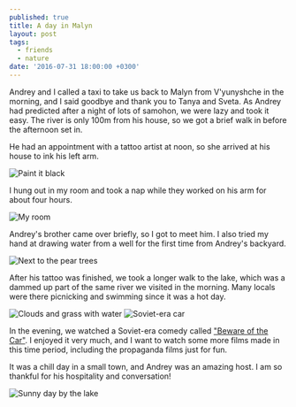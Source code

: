 ```yaml
---
published: true
title: A day in Malyn
layout: post
tags:
  - friends
  - nature
date: '2016-07-31 18:00:00 +0300'
---
```

Andrey and I called a taxi to take us back to Malyn from V'yunyshche in the morning, and I said goodbye and thank you to Tanya and Sveta. As Andrey had predicted after a night of lots of samohon, we were lazy and took it easy. The river is only 100m from his house, so we got a brief walk in before the afternoon set in.

<!--more-->

He had an appointment with a tattoo artist at noon, so she arrived at his house to ink his left arm.

![Paint it black]({{site.baseurl}}/images/2016/07/31/a-day-in-malyn/andrey-tattoo.jpeg)

I hung out in my room and took a nap while they worked on his arm for about four hours.

![My room]({{site.baseurl}}/images/2016/07/31/a-day-in-malyn/room.jpeg)

Andrey's brother came over briefly, so I got to meet him. I also tried my hand at drawing water from a well for the first time from Andrey's backyard.

![Next to the pear trees]({{site.baseurl}}/images/2016/07/31/a-day-in-malyn/well.jpeg)

After his tattoo was finished, we took a longer walk to the lake, which was a dammed up part of the same river we visited in the morning. Many locals were there picnicking and swimming since it was a hot day.

![Clouds and grass with water]({{site.baseurl}}/images/2016/07/31/a-day-in-malyn/lake-fullview.jpeg)
![Soviet-era car]({{site.baseurl}}/images/2016/07/31/a-day-in-malyn/lake-car.jpeg)

In the evening, we watched a Soviet-era comedy called ["Beware of the Car"](http://sovietmoviesonline.com/en/comedy/64-beregis-avtomobilya.html). I enjoyed it very much, and I want to watch some more films made in this time period, including the propaganda films just for fun.

It was a chill day in a small town, and Andrey was an amazing host. I am so thankful for his hospitality and conversation!

![Sunny day by the lake]({{site.baseurl}}/images/2016/07/31/a-day-in-malyn/lake-tiffandrey.jpeg)